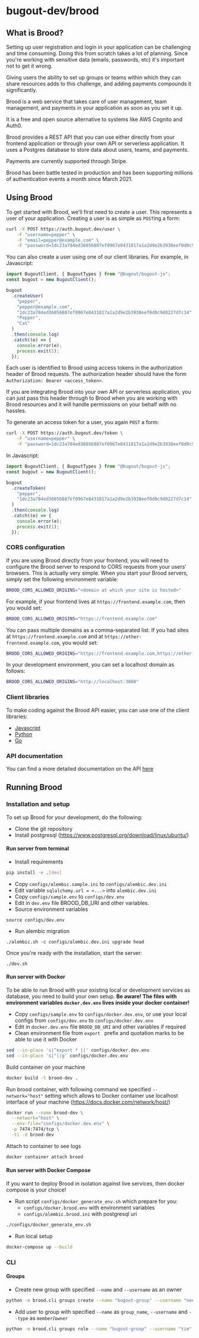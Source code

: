 # bugout-dev/brood

## What is Brood?

Setting up user registration and login in your application can be challenging and time consuming.
Doing this from scratch takes a lot of planning. Since you're working with sensitive data (emails,
passwords, etc) it's important not to get it wrong.

Giving users the ability to set up groups or teams within which they can share resources adds to this
challenge, and adding payments compounds it significantly.

Brood is a web service that takes care of user management, team management, and payments in your
application as soon as you set it up.

It is a free and open source alternative to systems like AWS Cognito and Auth0.

Brood provides a REST API that you can use either directly from your frontend application or through
your own API or serverless application. It uses a Postgres database to store data about users,
teams, and payments.

Payments are currently supported through Stripe.

Brood has been battle tested in production and has been supporting millions of authentication events
a month since March 2021.

## Using Brood

To get started with Brood, we'll first need to create a user. This represents a user of your application.
Creating a user is as simple as `POST`ing a form:

```bash
curl -X POST https://auth.bugout.dev/user \
    -F "username=pepper" \
    -F "email=pepper@example.com" \
    -F "password=1dc23a784ed36056887ef0967e8431817a1a2d9e2b3938eef0d0c9d0227d7c14"
```

You can also create a user using one of our client libraries. For example, in Javascript:

```javascript
import BugoutClient, { BugoutTypes } from "@bugout/bugout-js";
const bugout = new BugoutClient();

bugout
  .createUser(
    "pepper",
    "pepper@example.com",
    "1dc23a784ed36056887ef0967e8431817a1a2d9e2b3938eef0d0c9d0227d7c14",
    "Pepper",
    "Cat"
  )
  .then(console.log)
  .catch((e) => {
    console.error(e);
    process.exit(1);
  });
```

Each user is identified to Brood using access tokens in the authorization header of Brood requests.
The authorization header should have the form `Authorization: Bearer <access_token>`.

If you are integrating Brood into your own API or serverless application, you can just pass this header
through to Brood when you are working with Brood resources and it will handle permissions on your
behalf with no hassles.

To generate an access token for a user, you again `POST` a form:

```bash
curl -X POST https://auth.bugout.dev/token \
    -F "username=pepper" \
    -F "password=1dc23a784ed36056887ef0967e8431817a1a2d9e2b3938eef0d0c9d0227d7c14"
```

In Javascript:

```javascript
import BugoutClient, { BugoutTypes } from "@bugout/bugout-js";
const bugout = new BugoutClient();

bugout
  .createToken(
    "pepper",
    "1dc23a784ed36056887ef0967e8431817a1a2d9e2b3938eef0d0c9d0227d7c14"
  )
  .then(console.log)
  .catch((e) => {
    console.error(e);
    process.exit(1);
  });
```

### CORS configuration

If you are using Brood directly from your frontend, you will need to configure the Brood server to
respond to CORS requests from your users' browsers. This is actually very simple. When you start
your Brood servers, simply set the following environment variable:

```bash
BROOD_CORS_ALLOWED_ORIGINS="<domain at which your site is hosted>"
```

For example, if your frontend lives at `https://frontend.example.com`, then you would set:

```bash
BROOD_CORS_ALLOWED_ORIGINS="https://frontend.example.com"
```

You can pass multiple domains as a comma-separated list. If you had sites at `https://frontend.example.com`
and at `https://other-frontend.example.com`, you would set:

```bash
BROOD_CORS_ALLOWED_ORIGINS="https://frontend.example.com,https://other-frontend.example.com"
```

In your development environment, you can set a localhost domain as follows:

```bash
BROOD_CORS_ALLOWED_ORIGINS="http://localhost:3000"
```

### Client libraries

To make coding against the Brood API easier, you can use one of the client libraries:

- [Javascript](https://www.npmjs.com/package/@bugout/bugout-js)
- [Python](https://pypi.org/project/bugout/)
- [Go](https://github.com/bugout-dev/bugout-go)

### API documentation

You can find a more detailed documentation on the API [here](https://auth.bugout.dev/docs)

## Running Brood

### Installation and setup

To set up Brood for your development, do the following:

- Clone the git repository
- Install postgresql (https://www.postgresql.org/download/linux/ubuntu/)
<!-- these will probably need explanations or screenshots -->

#### Run server from terminal

- Install requirements

```bash
pip install -e .[dev]
```

- Copy `configs/alembic.sample.ini` to `configs/alembic.dev.ini`
- Edit variable `sqlalchemy.url = <...>` into `alembic.dev.ini`
- Copy `configs/sample.env` to `configs/dev.env`
- Edit in `dev.env` file BROOD_DB_URI and other variables.
- Source environment variables

```
source configs/dev.env
```

- Run alembic migration

```
./alembic.sh -c configs/alembic.dev.ini upgrade head
```

Once you're ready with the installation, start the server:

```
./dev.sh
```

#### Run server with Docker

To be able to run Brood with your existing local or development services as database, you need to build your own setup. **Be aware! The files with environment variables `docker.dev.env` lives inside your docker container!**

- Copy `configs/sample.env` to `configs/docker.dev.env`, or use your local configs from `configs/dev.env` to `configs/docker.dev.env`
- Edit in `docker.dev.env` file `BROOD_DB_URI` and other variables if required
- Clean environment file from `export ` prefix and quotation marks to be able to use it with Docker

```bash
sed --in-place 's|^export * ||' configs/docker.dev.env
sed --in-place 's|"||g' configs/docker.dev.env
```

Build container on your machine

```bash
docker build -t brood-dev .
```

Run brood container, with following command we specified `--network="host"` setting which allows to Docker container use localhost interface of your machine (https://docs.docker.com/network/host/)

```bash
docker run --name brood-dev \
  --network="host" \
  --env-file="configs/docker.dev.env" \
  -p 7474:7474/tcp \
  -ti -d brood-dev
```

Attach to container to see logs

```bash
docker container attach brood
```

#### Run server with Docker Compose

If you want to deploy Brood in isolation against live services, then docker compose is your choice!

- Run script `configs/docker_generate_env.sh` which prepare for you:
  - `configs/docker.brood.env` with environment variables
  - `configs/alembic.brood.ini` with postgresql uri

```bash
./configs/docker_generate_env.sh
```

- Run local setup

```bash
docker-compose up --build
```

### CLI

#### Groups

- Create new group with specified `--name` and `--username` as an owner

```bash
python -m brood.cli groups create --name "bugout-group" --username "neeraj"
```

- Add user to group with specified `--name` as `group_name`, `--username` and `--type` as `member`/`owner`

```bash
python -m brood.cli groups role --name "bugout-group" --username "tim" --type "member" | jq .
```
